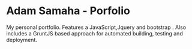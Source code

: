 # Adam Samaha - Porfolio
My personal portfolio. Features a JavaScript,Jquery and bootstrap . Also includes a GruntJS based approach for automated building, testing and deployment.